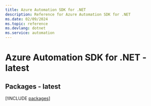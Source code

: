```yaml
---
title: Azure Automation SDK for .NET
description: Reference for Azure Automation SDK for .NET
ms.date: 02/09/2024
ms.topic: reference
ms.devlang: dotnet
ms.service: automation
---
```

# Azure Automation SDK for .NET - latest
## Packages - latest
[!INCLUDE [packages](automation-index.md)]